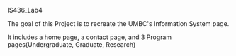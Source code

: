 IS436_Lab4

The goal of this Project is to recreate the UMBC's Information System page.

It includes a home page, a contact page, and 3 Program pages(Undergraduate, Graduate, Research)
